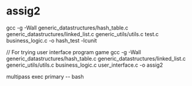 # assig2


gcc -g -Wall generic_datastructures/hash_table.c generic_datastructures/linked_list.c generic_utils/utils.c  test.c business_logic.c -o hash_test -lcunit


// For trying user interface program game
gcc -g -Wall generic_datastructures/hash_table.c generic_datastructures/linked_list.c generic_utils/utils.c business_logic.c user_interface.c -o assig2

multipass exec primary -- bash                             